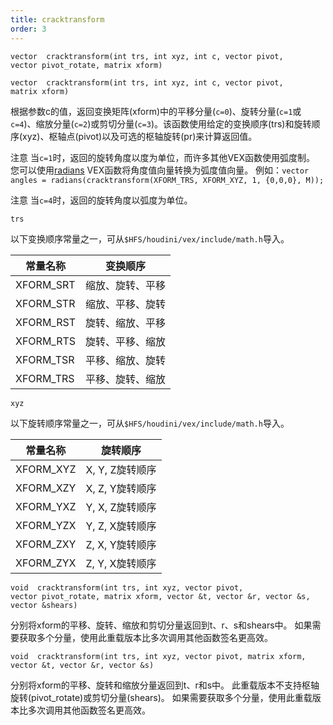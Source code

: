 ```yaml
---
title: cracktransform
order: 3
---
```


`vector  cracktransform(int trs, int xyz, int c, vector pivot, vector pivot_rotate, matrix xform)`

`vector  cracktransform(int trs, int xyz, int c, vector pivot, matrix xform)`

根据参数c的值，返回变换矩阵(xform)中的平移分量(`c=0`)、旋转分量(`c=1`或`c=4`)、缩放分量(`c=2`)或剪切分量(`c=3`)。该函数使用给定的变换顺序(trs)和旋转顺序(xyz)、枢轴点(pivot)以及可选的枢轴旋转(pr)来计算返回值。

注意
当`c=1`时，返回的旋转角度以度为单位，而许多其他VEX函数使用弧度制。
您可以使用[radians](/zh-cn/houdini-vex/conversion/radians "将参数从角度转换为弧度") VEX函数将角度值向量转换为弧度值向量。
例如：`vector angles = radians(cracktransform(XFORM_TRS, XFORM_XYZ, 1, {0,0,0}, M));`

注意
当`c=4`时，返回的旋转角度以弧度为单位。

`trs`

以下变换顺序常量之一，可从`$HFS/houdini/vex/include/math.h`导入。

| 常量名称 | 变换顺序 |
| --- | --- |
| XFORM_SRT | 缩放、旋转、平移 |
| XFORM_STR | 缩放、平移、旋转 |
| XFORM_RST | 旋转、缩放、平移 |
| XFORM_RTS | 旋转、平移、缩放 |
| XFORM_TSR | 平移、缩放、旋转 |
| XFORM_TRS | 平移、旋转、缩放 |

`xyz`

以下旋转顺序常量之一，可从`$HFS/houdini/vex/include/math.h`导入。

| 常量名称 | 旋转顺序 |
| --- | --- |
| XFORM_XYZ | X, Y, Z旋转顺序 |
| XFORM_XZY | X, Z, Y旋转顺序 |
| XFORM_YXZ | Y, X, Z旋转顺序 |
| XFORM_YZX | Y, Z, X旋转顺序 |
| XFORM_ZXY | Z, X, Y旋转顺序 |
| XFORM_ZYX | Z, Y, X旋转顺序 |

`void  cracktransform(int trs, int xyz, vector pivot, vector pivot_rotate, matrix xform, vector &t, vector &r, vector &s, vector &shears)`

分别将xform的平移、旋转、缩放和剪切分量返回到t、r、s和shears中。
如果需要获取多个分量，使用此重载版本比多次调用其他函数签名更高效。

`void  cracktransform(int trs, int xyz, vector pivot, matrix xform, vector &t, vector &r, vector &s)`

分别将xform的平移、旋转和缩放分量返回到t、r和s中。
此重载版本不支持枢轴旋转(pivot_rotate)或剪切分量(shears)。
如果需要获取多个分量，使用此重载版本比多次调用其他函数签名更高效。
